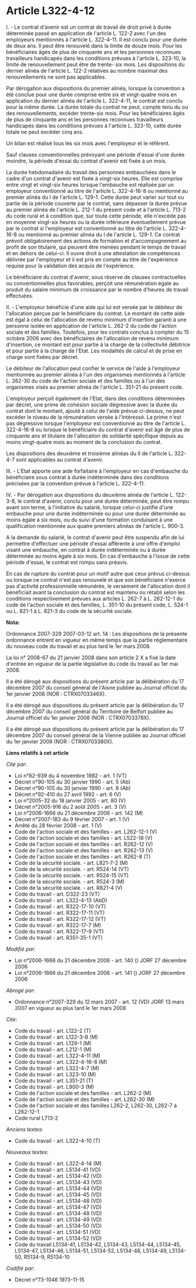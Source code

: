 # Article L322-4-12

I. - Le contrat d'avenir est un contrat de travail de droit privé à durée déterminée passé en application de l'article L.
122-2 avec l'un des employeurs mentionnés à l'article L. 322-4-11. Il est conclu pour une durée de deux ans. Il peut être
renouvelé dans la limite de douze mois. Pour les bénéficiaires âgés de plus de cinquante ans et les personnes reconnues
travailleurs handicapés dans les conditions prévues à l'article L. 323-10, la limite de renouvellement peut être de trente-
six mois. Les dispositions du dernier alinéa de l'article L. 122-2 relatives au nombre maximal des renouvellements ne sont
pas applicables.

Par dérogation aux dispositions du premier alinéa, lorsque la convention a été conclue pour une durée comprise entre six et
vingt-quatre mois en application du dernier alinéa de l'article L. 322-4-11, le contrat est conclu pour la même durée. La
durée totale du contrat ne peut, compte tenu du ou des renouvellements, excéder trente-six mois. Pour les bénéficiaires âgés
de plus de cinquante ans et les personnes reconnues travailleurs handicapés dans les conditions prévues à l'article L.
323-10, cette durée totale ne peut excéder cinq ans.

Un bilan est réalisé tous les six mois avec l'employeur et le référent.

Sauf clauses conventionnelles prévoyant une période d'essai d'une durée moindre, la période d'essai du contrat d'avenir est
fixée à un mois.

La durée hebdomadaire du travail des personnes embauchées dans le cadre d'un contrat d'avenir est fixée à vingt-six heures.
Elle est comprise entre vingt et vingt-six heures lorsque l'embauche est réalisée par un employeur conventionné au titre de
l'article L. 322-4-16-8 ou mentionné au premier alinéa du I de l'article L. 129-1. Cette durée peut varier sur tout ou partie
de la période couverte par le contrat, sans dépasser la durée prévue au premier alinéa de l'article L. 212-1 du présent code
et à l'article L. 713-2 du code rural et à condition que, sur toute cette période, elle n'excède pas en moyenne vingt-six
heures ou la durée inférieure éventuellement prévue par le contrat si l'employeur est conventionné au titre de l'article L.
322-4-16-8 ou mentionné au premier alinéa du I de l'article L. 129-1. Ce contrat prévoit obligatoirement des actions de
formation et d'accompagnement au profit de son titulaire, qui peuvent être menées pendant le temps de travail et en dehors de
celui-ci. Il ouvre droit à une attestation de compétences délivrée par l'employeur et il est pris en compte au titre de
l'expérience requise pour la validation des acquis de l'expérience.

Le bénéficiaire du contrat d'avenir, sous réserve de clauses contractuelles ou conventionnelles plus favorables, perçoit une
rémunération égale au produit du salaire minimum de croissance par le nombre d'heures de travail effectuées.

II. - L'employeur bénéficie d'une aide qui lui est versée par le débiteur de l'allocation perçue par le bénéficiaire du
contrat. Le montant de cette aide est égal à celui de l'allocation de revenu minimum d'insertion garanti à une personne
isolée en application de l'article L. 262-2 du code de l'action sociale et des familles. Toutefois, pour les contrats conclus
à compter du 15 octobre 2006 avec des bénéficiaires de l'allocation de revenu minimum d'insertion, ce montant est pour partie
à la charge de la collectivité débitrice et pour partie à la charge de l'Etat. Les modalités de calcul et de prise en charge
sont fixées par décret.

Le débiteur de l'allocation peut confier le service de l'aide à l'employeur mentionnée au premier alinéa à l'un des
organismes mentionnés à l'article L. 262-30 du code de l'action sociale et des familles ou à l'un des organismes visés au
premier alinéa de l'article L. 351-21 du présent code.

L'employeur perçoit également de l'Etat, dans des conditions déterminées par décret, une prime de cohésion sociale dégressive
avec la durée du contrat dont le montant, ajouté à celui de l'aide prévue ci-dessus, ne peut excéder le niveau de la
rémunération versée à l'intéressé. La prime n'est pas dégressive lorsque l'employeur est conventionné au titre de l'article
L. 322-4-16-8 ou lorsque le bénéficiaire du contrat d'avenir est âgé de plus de cinquante ans et titulaire de l'allocation de
solidarité spécifique depuis au moins vingt-quatre mois au moment de la conclusion du contrat.

Les dispositions des deuxième et troisième alinéas du II de l'article L. 322-4-7 sont applicables au contrat d'avenir.

III. - L'Etat apporte une aide forfaitaire à l'employeur en cas d'embauche du bénéficiaire sous contrat à durée indéterminée
dans des conditions précisées par la convention prévue à l'article L. 322-4-11.

IV. - Par dérogation aux dispositions du deuxième alinéa de l'article L. 122-3-8, le contrat d'avenir, conclu pour une durée
déterminée, peut être rompu avant son terme, à l'initiative du salarié, lorsque celui-ci justifie d'une embauche pour une
durée indéterminée ou pour une durée déterminée au moins égale à six mois, ou du suivi d'une formation conduisant à une
qualification mentionnée aux quatre premiers alinéas de l'article L. 900-3.

A la demande du salarié, le contrat d'avenir peut être suspendu afin de lui permettre d'effectuer une période d'essai
afférente à une offre d'emploi visant une embauche, en contrat à durée indéterminée ou à durée déterminée au moins égale à
six mois. En cas d'embauche à l'issue de cette période d'essai, le contrat est rompu sans préavis.

En cas de rupture du contrat pour un motif autre que ceux prévus ci-dessus ou lorsque ce contrat n'est pas renouvelé et que
son bénéficiaire n'exerce pas d'activité professionnelle rémunérée, le versement de l'allocation dont il bénéficiait avant la
conclusion du contrat est maintenu ou rétabli selon les conditions respectivement prévues aux articles L. 262-7 à L. 262-12-1
du code de l'action sociale et des familles, L. 351-10 du présent code, L. 524-1 ou L. 821-1 à L. 821-3 du code de la
sécurité sociale.

**Nota:**

Ordonnance 2007-329 2007-03-12 art. 14 : Les dispositions de la présente ordonnance entrent en vigueur en même temps que la
partie réglementaire du nouveau code du travail et au plus tard le 1er mars 2008.

La loi n° 2008-67 du 21 janvier 2008 dans son article 2 X a fixé la date d'entrée en vigueur de la partie législative du code
du travail au 1er mai 2008.

Il a été dérogé aux dispositions du présent article par la délibération du 17 décembre 2007 du conseil général de l'Aisne
publiée au Journal officiel du 1er janvier 2008 (NOR : CTRX0703346X).

Il a été dérogé aux dispositions du présent article par la délibération du 17 décembre 2007 du conseil général du Territoire
de Belfort publiée au Journal officiel du 1er janvier 2008 (NOR : CTRX0703378X).

Il a été dérogé aux dispositions du présent article par la délibération du 17 décembre 2007 du conseil général de la Vienne
publiée au Journal officiel du 1er janvier 2008 (NOR : CTRX0703380X).

**Liens relatifs à cet article**

_Cité par_:

  - Loi n°82-939 du 4 novembre 1982 - art. 1 (VT)
  - Décret n°90-105 du 30 janvier 1990 - art. 5 (Ab)
  - Décret n°90-105 du 30 janvier 1990 - art. 6 (Ab)
  - Décret n°92-410 du 27 avril 1992 - art. 6 (V)
  - Loi n°2005-32 du 18 janvier 2005 - art. 80 (V)
  - Décret n°2005-916 du 2 août 2005 - art. 3 (V)
  - Loi n°2006-1666 du 21 décembre 2006 - art. 142 (M)
  - Décret n°2007-183 du 9 février 2007 - art. 1 (V)
  - Arrêté du 28 février 2008 - art. 1 (V)
  - Code de l'action sociale et des familles - art. L262-12-1 (V)
  - Code de l'action sociale et des familles - art. L522-18 (V)
  - Code de l'action sociale et des familles - art. R262-12 (V)
  - Code de l'action sociale et des familles - art. R262-13 (V)
  - Code de l'action sociale et des familles - art. R262-8 (T)
  - Code de la sécurité sociale. - art. L821-7-2 (M)
  - Code de la sécurité sociale. - art. R524-14 (VT)
  - Code de la sécurité sociale. - art. R524-15 (VT)
  - Code de la sécurité sociale. - art. R524-3 (M)
  - Code de la sécurité sociale. - art. R821-4 (V)
  - Code du travail - art. D322-23 (VT)
  - Code du travail - art. L322-4-13 (AbD)
  - Code du travail - art. R322-17-10 (VT)
  - Code du travail - art. R322-17-11 (VT)
  - Code du travail - art. R322-17-12 (VT)
  - Code du travail - art. R322-17-7 (M)
  - Code du travail - art. R322-17-9 (VT)
  - Code du travail - art. R351-35-1 (VT)

_Modifié par_:

  - Loi n°2006-1666 du 21 décembre 2006 - art. 140 () JORF 27 décembre 2006
  - Loi n°2006-1666 du 21 décembre 2006 - art. 141 () JORF 27 décembre 2006

_Abrogé par_:

  - Ordonnance n°2007-329 du 12 mars 2007 - art. 12 (VD) JORF 13 mars 2007 en vigueur au plus tard le 1er mars 2008

_Cite_:

  - Code du travail - art. L122-2 (T)
  - Code du travail - art. L122-3-8 (M)
  - Code du travail - art. L129-1 (M)
  - Code du travail - art. L212-1 (M)
  - Code du travail - art. L322-4-11 (M)
  - Code du travail - art. L322-4-16-8 (M)
  - Code du travail - art. L322-4-7 (M)
  - Code du travail - art. L323-10 (M)
  - Code du travail - art. L351-21 (T)
  - Code du travail - art. L900-3 (M)
  - Code de l'action sociale et des familles - art. L262-2 (M)
  - Code de l'action sociale et des familles - art. L262-30 (M)
  - Code de l'action sociale et des familles L262-2, L262-30, L262-7 à L262-12-1
  - Code rural L713-2

_Anciens textes_:

  - Code du travail - art. L322-4-10 (T)

_Nouveaux textes_:

  - Code du travail - art. L322-4-14 (M)
  - Code du travail - art. L5134-41 (VD)
  - Code du travail - art. L5134-42 (VD)
  - Code du travail - art. L5134-43 (VD)
  - Code du travail - art. L5134-44 (VD)
  - Code du travail - art. L5134-45 (VD)
  - Code du travail - art. L5134-46 (VD)
  - Code du travail - art. L5134-47 (VD)
  - Code du travail - art. L5134-48 (VD)
  - Code du travail - art. L5134-49 (VD)
  - Code du travail - art. L5134-50 (VD)
  - Code du travail - art. L5134-51 (VD)
  - Code du travail - art. L5134-52 (VD)
  - Code du travail L5134-41, L5134-42, L5134-43, L5134-44, L5134-45, L5134-47, L5134-46, L5134-51, L5134-52, L5134-48, L5134-49, L5134-50, R5134-9, R5134-10

_Codifié par_:

  - Décret n°73-1046 1973-11-15

